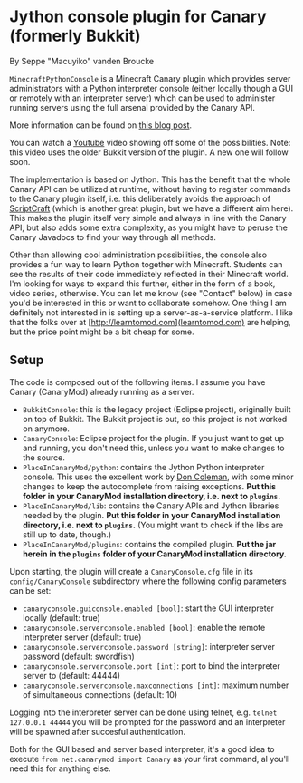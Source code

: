 # Jython console plugin for Canary (formerly Bukkit)

By Seppe "Macuyiko" vanden Broucke

`MinecraftPythonConsole` is a Minecraft Canary plugin which provides server administrators with a Python interpreter console (either locally though a GUI or remotely with an interpreter server) which can be used to administer running servers using the full arsenal provided by the Canary API.

More information can be found on [this blog post](http://blog.macuyiko.com/post/2015/rebuilding-our-jython-console-plugin-for-minecraft.html).

You can watch a [Youtube](https://www.youtube.com/watch?v=j4JfwS5hNlw) video showing off some of the possibilities. Note: this video uses the older Bukkit version of the plugin. A new one will follow soon.

The implementation is based on Jython. This has the benefit that the whole Canary API can be utilized at runtime, without having to register commands to the Canary plugin itself, i.e. this deliberately avoids the approach of [ScriptCraft](http://scriptcraftjs.org/) (which is another great plugin, but we have a different aim here). This makes the plugin itself very simple and always in line with the Canary API, but also adds some extra complexity, as you might have to peruse the Canary Javadocs to find your way through all methods.

Other than allowing cool administration possibilities, the console also provides a fun way to learn Python together with Minecraft. Students can see the results of their code immediately reflected in their Minecraft world. I'm looking for ways to expand this further, either in the form of a book, video series, otherwise. You can let me know (see "Contact" below) in case you'd be interested in this or want to collaborate somehow. One thing I am definitely not interested in is setting up a server-as-a-service platform. I like that the folks over at [http://learntomod.com](learntomod.com) are helping, but the price point might be a bit cheap for some.

## Setup

The code is composed out of the following items. I assume you have Canary (CanaryMod) already running as a server.

* `BukkitConsole`: this is the legacy project (Eclipse project), originally built on top of Bukkit. The Bukkit project is out, so this project is not worked on anymore.
* `CanaryConsole`: Eclipse project for the plugin. If you just want to get up and running, you don't need this, unless you want to make changes to the source.
* `PlaceInCanaryMod/python`: contains the Jython Python interpreter console. This uses the excellent work by [Don Coleman](http://don.freeshell.org/jython/), with some minor changes to keep the autocomplete from raising exceptions. **Put this folder in your CanaryMod installation directory, i.e. next to `plugins`.**
* `PlaceInCanaryMod/lib`: contains the Canary APIs and Jython libraries needed by the plugin. **Put this folder in your CanaryMod installation directory, i.e. next to `plugins`.** (You might want to check if the libs are still up to date, though.)
* `PlaceInCanaryMod/plugins`: contains the compiled plugin. **Put the jar herein in the `plugins` folder of your CanaryMod installation directory.**

Upon starting, the plugin will create a `CanaryConsole.cfg` file in its `config/CanaryConsole` subdirectory where the following config parameters can be set:

* `canaryconsole.guiconsole.enabled [bool]`: start the GUI interpreter locally (default: true)
* `canaryconsole.serverconsole.enabled [bool]`: enable the remote interpreter server (default: true)
* `canaryconsole.serverconsole.password [string]`: interpreter server password (default: swordfish)
* `canaryconsole.serverconsole.port [int]`: port to bind the interpreter server to (default: 44444)
* `canaryconsole.serverconsole.maxconnections [int]`: maximum number of simultaneous connections (default: 10)

Logging into the interpreter server can be done using telnet, e.g. `telnet 127.0.0.1 44444` you will be prompted for the password and an interpreter will be spawned after succesful authentication.

Both for the GUI based and server based interpreter, it's a good idea to execute `from net.canarymod import Canary` as your first command, al you'll need this for anything else.

